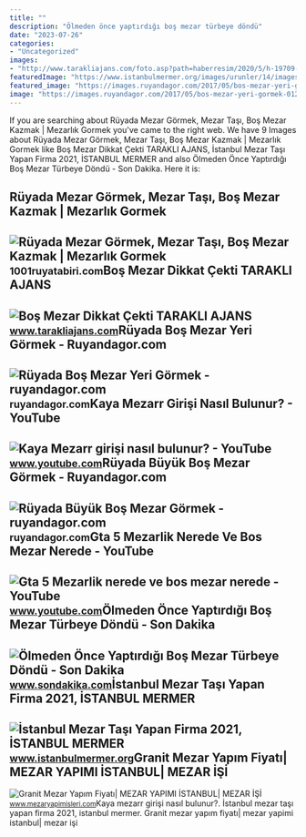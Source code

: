 ```yaml
---
title: ""
description: "Ölmeden önce yaptırdığı boş mezar türbeye döndü"
date: "2023-07-26"
categories:
- "Uncategorized"
images:
- "http://www.tarakliajans.com/foto.asp?path=haberresim/2020/5/h-19709-0-13355811520.jpg&amp;width=1000"
featuredImage: "https://www.istanbulmermer.org/images/urunler/14/images/mermer-mezar-tek-kisilik-mermer-mezar.jpg"
featured_image: "https://images.ruyandagor.com/2017/05/bos-mezar-yeri-gormek-0121.jpg"
image: "https://images.ruyandagor.com/2017/05/bos-mezar-yeri-gormek-0121.jpg"
---
```


If you are searching about Rüyada Mezar Görmek, Mezar Taşı, Boş Mezar Kazmak | Mezarlık Gormek you've came to the right web. We have 9 Images about Rüyada Mezar Görmek, Mezar Taşı, Boş Mezar Kazmak | Mezarlık Gormek like Boş Mezar Dikkat Çekti TARAKLI AJANS, İstanbul Mezar Taşı Yapan Firma 2021, İSTANBUL MERMER and also Ölmeden Önce Yaptırdığı Boş Mezar Türbeye Döndü - Son Dakika. Here it is:

Rüyada Mezar Görmek, Mezar Taşı, Boş Mezar Kazmak | Mezarlık Gormek
-------------------------------------------------------------------

 ![Rüyada Mezar Görmek, Mezar Taşı, Boş Mezar Kazmak | Mezarlık Gormek](https://1001ruyatabiri.com/wp-content/uploads/2019/12/ruyada-mezar-gormek-mezar-tasi-gormek-mezar-kazmak-bos-mezar-gormek-acik-mezar-kazilmis-mezar-gormek-dini-islami-diyanet-1001ruyatabiri.jpg) <small>1001ruyatabiri.com</small>Boş Mezar Dikkat Çekti TARAKLI AJANS
------------------------------------

 ![Boş Mezar Dikkat Çekti TARAKLI AJANS](http://www.tarakliajans.com/foto.asp?path=haberresim/2020/5/h-19709-0-13355811520.jpg&width=1000) <small>www.tarakliajans.com</small>Rüyada Boş Mezar Yeri Görmek - Ruyandagor.com
---------------------------------------------

 ![Rüyada Boş Mezar Yeri Görmek - ruyandagor.com](https://images.ruyandagor.com/2017/05/bos-mezar-yeri-gormek-0121.jpg) <small>ruyandagor.com</small>Kaya Mezarr Girişi Nasıl Bulunur? - YouTube
-------------------------------------------

 ![Kaya Mezarr girişi nasıl bulunur? - YouTube](https://i.ytimg.com/vi/QDlpTKdWYPk/maxresdefault.jpg) <small>www.youtube.com</small>Rüyada Büyük Boş Mezar Görmek - Ruyandagor.com
----------------------------------------------

 ![Rüyada Büyük Boş Mezar Görmek - ruyandagor.com](https://images.ruyandagor.com/2017/05/buyuk-bos-mezar-gormek-1321.jpg) <small>ruyandagor.com</small>Gta 5 Mezarlik Nerede Ve Bos Mezar Nerede - YouTube
---------------------------------------------------

 ![Gta 5 Mezarlik nerede ve bos mezar nerede - YouTube](https://i.ytimg.com/vi/2IPDLrCfUi4/hqdefault.jpg) <small>www.youtube.com</small>Ölmeden Önce Yaptırdığı Boş Mezar Türbeye Döndü - Son Dakika
------------------------------------------------------------

 ![Ölmeden Önce Yaptırdığı Boş Mezar Türbeye Döndü - Son Dakika](https://foto.sondakika.com/haber/2014/08/28/ozel-haber-bos-mezar-turbeye-dondu-4-6424396_osd.jpg) <small>www.sondakika.com</small>İstanbul Mezar Taşı Yapan Firma 2021, İSTANBUL MERMER
-----------------------------------------------------

 ![İstanbul Mezar Taşı Yapan Firma 2021, İSTANBUL MERMER](https://www.istanbulmermer.org/images/urunler/14/images/mermer-mezar-tek-kisilik-mermer-mezar.jpg) <small>www.istanbulmermer.org</small>Granit Mezar Yapım Fiyatı| MEZAR YAPIMI İSTANBUL| MEZAR İŞİ
-----------------------------------------------------------

 ![Granit Mezar Yapım Fiyatı| MEZAR YAPIMI İSTANBUL| MEZAR İŞİ](https://www.mezaryapimisleri.com/wp-content/uploads/2019/02/tek-kisilik-govde-granit-mezar-modelleri.jpg) <small>www.mezaryapimisleri.com</small>Kaya mezarr girişi nasıl bulunur?. İstanbul mezar taşı yapan firma 2021, i̇stanbul mermer. Granit mezar yapım fiyatı| mezar yapimi i̇stanbul| mezar i̇şi̇
